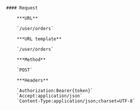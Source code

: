     #### Request

        ***URL**

        `/user/orders`

        ***URL template**

        `/user/orders`

        ***Method**

        `POST`

        ***Headers**

        `Authorization:Bearer{token}`
        `Accept:application/json`
        `Content-Type:application/json;charset=UTF-8`
